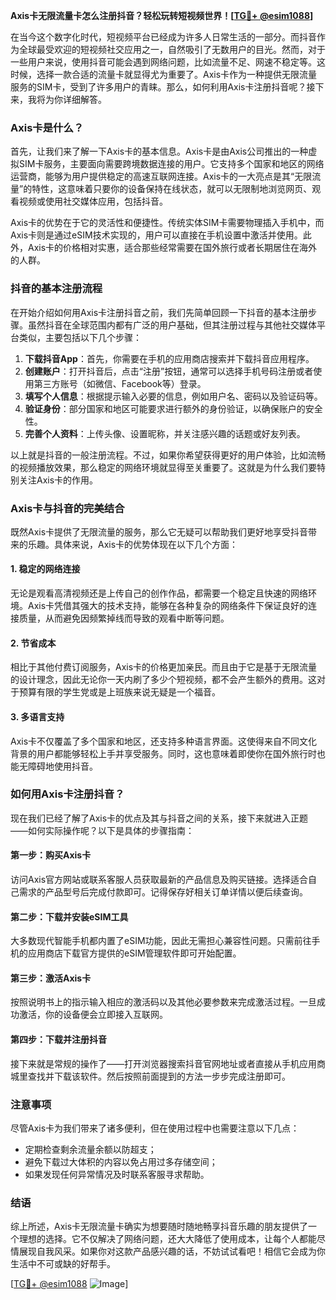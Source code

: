 **Axis卡无限流量卡怎么注册抖音？轻松玩转短视频世界！[[TG💪+ @esim1088](https://t.me/s/esim1088)]**

在当今这个数字化时代，短视频平台已经成为许多人日常生活的一部分。而抖音作为全球最受欢迎的短视频社交应用之一，自然吸引了无数用户的目光。然而，对于一些用户来说，使用抖音可能会遇到网络问题，比如流量不足、网速不稳定等。这时候，选择一款合适的流量卡就显得尤为重要了。Axis卡作为一种提供无限流量服务的SIM卡，受到了许多用户的青睐。那么，如何利用Axis卡注册抖音呢？接下来，我将为你详细解答。

### Axis卡是什么？

首先，让我们来了解一下Axis卡的基本信息。Axis卡是由Axis公司推出的一种虚拟SIM卡服务，主要面向需要跨境数据连接的用户。它支持多个国家和地区的网络运营商，能够为用户提供稳定的高速互联网连接。Axis卡的一大亮点是其“无限流量”的特性，这意味着只要你的设备保持在线状态，就可以无限制地浏览网页、观看视频或使用社交媒体应用，包括抖音。

Axis卡的优势在于它的灵活性和便捷性。传统实体SIM卡需要物理插入手机中，而Axis卡则是通过eSIM技术实现的，用户可以直接在手机设置中激活并使用。此外，Axis卡的价格相对实惠，适合那些经常需要在国外旅行或者长期居住在海外的人群。

### 抖音的基本注册流程

在开始介绍如何用Axis卡注册抖音之前，我们先简单回顾一下抖音的基本注册步骤。虽然抖音在全球范围内都有广泛的用户基础，但其注册过程与其他社交媒体平台类似，主要包括以下几个步骤：

1. **下载抖音App**：首先，你需要在手机的应用商店搜索并下载抖音应用程序。
2. **创建账户**：打开抖音后，点击“注册”按钮，通常可以选择手机号码注册或者使用第三方账号（如微信、Facebook等）登录。
3. **填写个人信息**：根据提示输入必要的信息，例如用户名、密码以及验证码等。
4. **验证身份**：部分国家和地区可能要求进行额外的身份验证，以确保账户的安全性。
5. **完善个人资料**：上传头像、设置昵称，并关注感兴趣的话题或好友列表。

以上就是抖音的一般注册流程。不过，如果你希望获得更好的用户体验，比如流畅的视频播放效果，那么稳定的网络环境就显得至关重要了。这就是为什么我们要特别关注Axis卡的作用。

### Axis卡与抖音的完美结合

既然Axis卡提供了无限流量的服务，那么它无疑可以帮助我们更好地享受抖音带来的乐趣。具体来说，Axis卡的优势体现在以下几个方面：

#### 1. 稳定的网络连接
无论是观看高清视频还是上传自己的创作作品，都需要一个稳定且快速的网络环境。Axis卡凭借其强大的技术支持，能够在各种复杂的网络条件下保证良好的连接质量，从而避免因频繁掉线而导致的观看中断等问题。

#### 2. 节省成本
相比于其他付费订阅服务，Axis卡的价格更加亲民。而且由于它是基于无限流量的设计理念，因此无论你一天内刷了多少个短视频，都不会产生额外的费用。这对于预算有限的学生党或是上班族来说无疑是一个福音。

#### 3. 多语言支持
Axis卡不仅覆盖了多个国家和地区，还支持多种语言界面。这使得来自不同文化背景的用户都能够轻松上手并享受服务。同时，这也意味着即使你在国外旅行时也能无障碍地使用抖音。

### 如何用Axis卡注册抖音？

现在我们已经了解了Axis卡的优点及其与抖音之间的关系，接下来就进入正题——如何实际操作呢？以下是具体的步骤指南：

#### 第一步：购买Axis卡
访问Axis官方网站或联系客服人员获取最新的产品信息及购买链接。选择适合自己需求的产品型号后完成付款即可。记得保存好相关订单详情以便后续查询。

#### 第二步：下载并安装eSIM工具
大多数现代智能手机都内置了eSIM功能，因此无需担心兼容性问题。只需前往手机的应用商店下载官方提供的eSIM管理软件即可开始配置。

#### 第三步：激活Axis卡
按照说明书上的指示输入相应的激活码以及其他必要参数来完成激活过程。一旦成功激活，你的设备便会立即接入互联网。

#### 第四步：下载并注册抖音
接下来就是常规的操作了——打开浏览器搜索抖音官网地址或者直接从手机应用商城里查找并下载该软件。然后按照前面提到的方法一步步完成注册即可。

### 注意事项

尽管Axis卡为我们带来了诸多便利，但在使用过程中也需要注意以下几点：
- 定期检查剩余流量余额以防超支；
- 避免下载过大体积的内容以免占用过多存储空间；
- 如果发现任何异常情况及时联系客服寻求帮助。

### 结语

综上所述，Axis卡无限流量卡确实为想要随时随地畅享抖音乐趣的朋友提供了一个理想的选择。它不仅解决了网络问题，还大大降低了使用成本，让每个人都能尽情展现自我风采。如果你对这款产品感兴趣的话，不妨试试看吧！相信它会成为你生活中不可或缺的好帮手。

[[TG💪+ @esim1088](https://t.me/s/esim1088) ![Image](https://i.postimg.cc/4NQfJmqS/Snipaste-2025-05-13-00-14-12.png)]